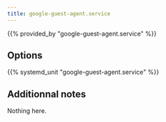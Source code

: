 ```yaml
---
title: google-guest-agent.service
---
```


{{% provided_by "google-guest-agent.service" %}}

## Options

{{% systemd_unit "google-guest-agent.service" %}}

## Additionnal notes

Nothing here.